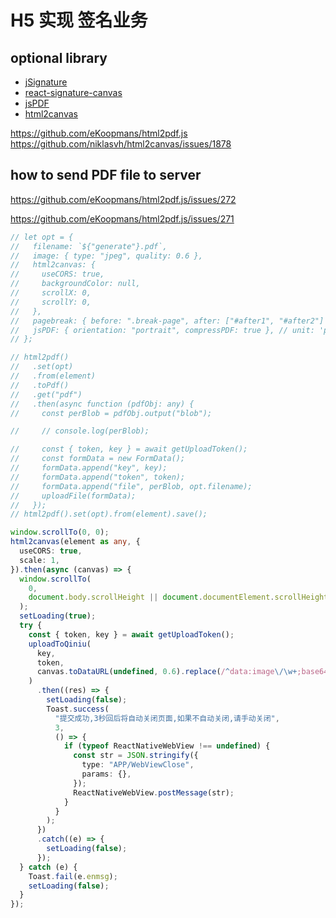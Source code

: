# H5 实现 签名业务

## optional library

- [jSignature](https://github.com/willowsystems/jSignature)
- [react-signature-canvas](https://github.com/agilgur5/react-signature-canvas)
- [jsPDF](https://github.com/MrRio/jsPDF)
- [html2canvas](https://github.com/niklasvh/html2canvas)

<https://github.com/eKoopmans/html2pdf.js>
https://github.com/niklasvh/html2canvas/issues/1878

## how to send PDF file to server

https://github.com/eKoopmans/html2pdf.js/issues/272

https://github.com/eKoopmans/html2pdf.js/issues/271

```ts
// let opt = {
//   filename: `${"generate"}.pdf`,
//   image: { type: "jpeg", quality: 0.6 },
//   html2canvas: {
//     useCORS: true,
//     backgroundColor: null,
//     scrollX: 0,
//     scrollY: 0,
//   },
//   pagebreak: { before: ".break-page", after: ["#after1", "#after2"] },
//   jsPDF: { orientation: "portrait", compressPDF: true }, // unit: 'pt', format: 'a4',
// };

// html2pdf()
//   .set(opt)
//   .from(element)
//   .toPdf()
//   .get("pdf")
//   .then(async function (pdfObj: any) {
//     const perBlob = pdfObj.output("blob");

//     // console.log(perBlob);

//     const { token, key } = await getUploadToken();
//     const formData = new FormData();
//     formData.append("key", key);
//     formData.append("token", token);
//     formData.append("file", perBlob, opt.filename);
//     uploadFile(formData);
//   });
// html2pdf().set(opt).from(element).save();

window.scrollTo(0, 0);
html2canvas(element as any, {
  useCORS: true,
  scale: 1,
}).then(async (canvas) => {
  window.scrollTo(
    0,
    document.body.scrollHeight || document.documentElement.scrollHeight
  );
  setLoading(true);
  try {
    const { token, key } = await getUploadToken();
    uploadToQiniu(
      key,
      token,
      canvas.toDataURL(undefined, 0.6).replace(/^data:image\/\w+;base64,/, "")
    )
      .then((res) => {
        setLoading(false);
        Toast.success(
          "提交成功,3秒回后将自动关闭页面,如果不自动关闭,请手动关闭",
          3,
          () => {
            if (typeof ReactNativeWebView !== undefined) {
              const str = JSON.stringify({
                type: "APP/WebViewClose",
                params: {},
              });
              ReactNativeWebView.postMessage(str);
            }
          }
        );
      })
      .catch((e) => {
        setLoading(false);
      });
  } catch (e) {
    Toast.fail(e.enmsg);
    setLoading(false);
  }
});
```
